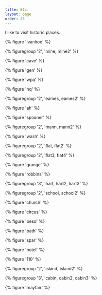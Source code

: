 ```yaml
---
title: Etc.
layout: page
order: 25
---
```


I like to visit historic places. 

{% figure 'ivanhoe' %}

{% figuregroup '2', 'mine, mine2' %}

{% figure 'cave' %}

{% figure 'gen' %}

{% figure 'wpa' %}

{% figure 'hq' %}

{% figuregroup '2', 'eames, eames2' %}

{% figure 'ah' %}

{% figure 'spooner' %}

{% figuregroup '2', 'mann, mann2' %}

{% figure 'wash' %}

{% figuregroup '2', 'flat, flat2' %}

{% figuregroup '2', 'flat3, flat4' %}

{% figure 'grange' %}

{% figure 'robbins' %}

{% figuregroup '3', 'hart, hart2, hart3' %}

{% figuregroup '2', 'school, school2' %}

{% figure 'church' %}

{% figure 'circus' %}

{% figure 'beso' %}

{% figure 'bath' %}

{% figure 'spar' %}

{% figure 'hotel' %}

{% figure '110' %}

{% figuregroup '2', 'island, island2' %}

{% figuregroup '3', 'cabin, cabin2, cabin3' %}

{% figure 'mayfair' %}











